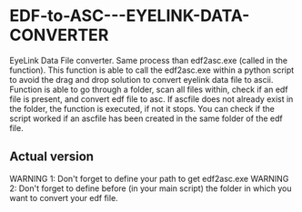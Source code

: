 # EDF-to-ASC---EYELINK-DATA-CONVERTER
EyeLink Data File converter. Same process than edf2asc.exe (called in the function).
This function is able to call the edf2asc.exe within a python script to avoid the drag and drop solution to convert eyelink data file to ascii.
Function is able to go through a folder, scan all files within, check if an edf file is present, and convert edf file to asc.
If ascfile does not already exist in the folder, the function is executed, if not it stops.
You can check if the script worked if an ascfile has been created in the same folder of the edf file.
## Actual version
WARNING 1: Don't forget to define your path to get edf2asc.exe
WARNING 2: Don't forget to define before (in your main script) the folder in which you want to convert your edf file.
